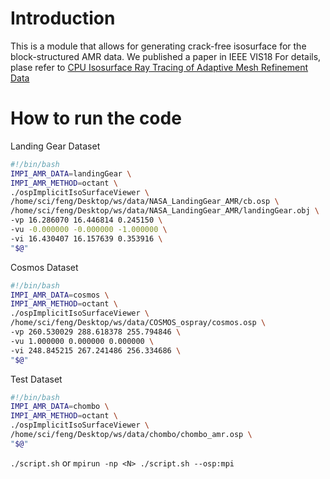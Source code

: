 # Introduction
This is a module that allows for generating crack-free isosurface for the block-structured AMR data. We published a paper in IEEE VIS18
For details, plase refer to 
[CPU Isosurface Ray Tracing of Adaptive Mesh Refinement Data](https://ethan0911.github.io/publications/amr)

# How to run the code

Landing Gear Dataset

```bash
#!/bin/bash
IMPI_AMR_DATA=landingGear \
IMPI_AMR_METHOD=octant \
./ospImplicitIsoSurfaceViewer \
/home/sci/feng/Desktop/ws/data/NASA_LandingGear_AMR/cb.osp \
/home/sci/feng/Desktop/ws/data/NASA_LandingGear_AMR/landingGear.obj \
-vp 16.286070 16.446814 0.245150 \
-vu -0.000000 -0.000000 -1.000000 \
-vi 16.430407 16.157639 0.353916 \
"$@"
```

Cosmos Dataset

```bash
#!/bin/bash
IMPI_AMR_DATA=cosmos \
IMPI_AMR_METHOD=octant \
./ospImplicitIsoSurfaceViewer \
/home/sci/feng/Desktop/ws/data/COSMOS_ospray/cosmos.osp \
-vp 260.530029 288.618378 255.794846 \
-vu 1.000000 0.000000 0.000000 \
-vi 248.845215 267.241486 256.334686 \
"$@"
```

Test Dataset

```bash
#!/bin/bash
IMPI_AMR_DATA=chombo \
IMPI_AMR_METHOD=octant \
./ospImplicitIsoSurfaceViewer \
/home/sci/feng/Desktop/ws/data/chombo/chombo_amr.osp \
"$@"
```

`./script.sh` or `mpirun -np <N> ./script.sh --osp:mpi`
